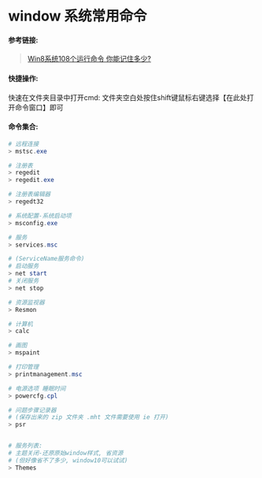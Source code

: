 # window 系统常用命令


#### 参考链接:
> [Win8系统108个运行命令 你能记住多少?](http://win8.zol.com.cn/277/2772193.html)

#### 快捷操作:
快速在文件夹目录中打开cmd:
    文件夹空白处按住shift键鼠标右键选择【在此处打开命令窗口】即可

#### 命令集合:
```powershell
# 远程连接
> mstsc.exe

# 注册表
> regedit
> regedit.exe

# 注册表编辑器
> regedt32

# 系统配置-系统启动项
> msconfig.exe

# 服务
> services.msc

# (ServiceName服务命令)
# 启动服务
> net start
# 关闭服务
> net stop

# 资源监视器
> Resmon

# 计算机
> calc

# 画图
> mspaint

# 打印管理
> printmanagement.msc

# 电源选项 睡眠时间
> powercfg.cpl

# 问题步骤记录器
# (保存出来的 zip 文件夹 .mht 文件需要使用 ie 打开)
> psr


# 服务列表:
# 主题关闭-还原原始window样式, 省资源
# (但好像省不了多少, window10可以试试)
> Themes
```


